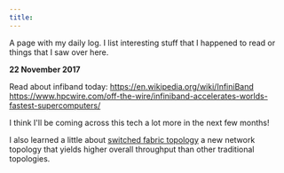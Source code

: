 ```yaml
---
title:
---
```


A page with my daily log. I list interesting stuff that I happened to read or things that I saw over here.

**22 November 2017**

Read about infiband today: https://en.wikipedia.org/wiki/InfiniBand
https://www.hpcwire.com/off-the-wire/infiniband-accelerates-worlds-fastest-supercomputers/

I think I'll be coming across this tech a lot more in the next few months!

I also learned a little about [switched fabric topology](https://en.wikipedia.org/wiki/Switched_fabric) a new network topology that yields higher overall throughput than other traditional topologies.


